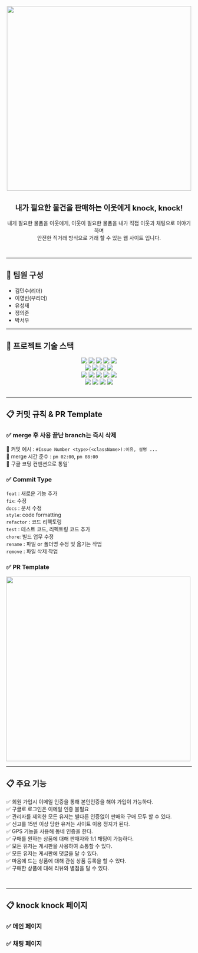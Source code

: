<div style="text-align: center">
<img src="https://velog.velcdn.com/images/5w31892p/post/fb00336f-06a7-4a3b-83cd-cbc2e65f0ec4/image.png" style="width: 500px;">
</div>

<br>

<p style="text-align: center">
<span style="font-size: 20px; font-weight: bold;">내가 필요한 물건을 판매하는 이웃에게 knock, knock!</span><br><br>
내게 필요한 물품을 이웃에게, 이웃이 필요한 물품을 내가 직접 이웃과 채팅으로 이야기 하며<br>
안전한 직거래 방식으로 거래 할 수 있는 웹 사이트 입니다.<br>
</p>
<br>

---
## 👤 팀원 구성

- 김민수(리더)<br>
- 이영빈(부리더)<br>
- 유성재<br>
- 정의준<br>
- 박서우<br>

---

## 🔨 프로젝트 기술 스택 <br>

<div align=center>
  <img src="https://img.shields.io/badge/Java-007396?style=for-the-badge&logo=openjdk&logoColor=white">
  <img src="https://img.shields.io/badge/spring-6DB33F?style=for-the-badge&logo=spring&logoColor=white">
  <img src="https://img.shields.io/badge/spring boot-6DB33F?style=for-the-badge&logo=springboot&logoColor=white">
  <img src="https://img.shields.io/badge/Spring_Security-6DB33F?style=for-the-badge&logo=Spring-Security&logoColor=white">
  <img src="https://img.shields.io/badge/Gradle-02303A?style=for-the-badge&logo=gradle&logoColor=white">
<br>
  <img src="https://img.shields.io/badge/Jquery-0769AD?style=for-the-badge&logo=Jquery&logoColor=white">
  <img src="https://img.shields.io/badge/Redis-DC382D?style=for-the-badge&logo=redis&logoColor=white">
 <img src="https://img.shields.io/badge/Hibernate-59666C?style=for-the-badge&logo=Hibernate&logoColor=white">
 <img src="https://img.shields.io/badge/KAKAO API-FFCD00?style=for-the-badge&logo=kakao&logoColor=white">
<br>
 <img src="https://img.shields.io/badge/Java Email API-EA4335?style=for-the-badge&logo=Java&logoColor=white">
 <img src="https://img.shields.io/badge/IntelliJ-000000?style=for-the-badge&logo=intellij-idea&logoColor=white">
 <img src="https://img.shields.io/badge/git-F05032?style=for-the-badge&logo=git&logoColor=white">
 <img src="https://img.shields.io/badge/Github-181717?style=for-the-badge&logo=github&logoColor=white">
 <img src="https://img.shields.io/badge/postman-FF6C37?style=for-the-badge&logo=postman&logoColor=white">
<br>
 <img src="https://img.shields.io/badge/Rest Docs-8CA1AF?style=for-the-badge&logo=postman&logoColor=white">
 <img src="https://img.shields.io/badge/websocket stomp-010101?style=for-the-badge&logo=Socket.io&logoColor=white">
<img src="https://img.shields.io/badge/ geo coding-4285F4?style=for-the-badge&logo=google maps&logoColor=white">
<img src="https://img.shields.io/badge/ jasypt-071D49?style=for-the-badge&logo=openjdk&logoColor=white">
</div>
<br>


---

## 📋 커밋 규칙 & PR Template


### ✅ merge 후 사용 끝난 branch는 즉시 삭제
🛑 커밋 예시 : `#Issue Number <type>(<className>):이유, 설명 ... ` <br>
🛑 merge 시간 준수 : `pm 02:00`, `pm 08:00`<br>
🛑 구글 코딩 컨벤션으로 통일`

### ✅ Commit Type
`feat` : 새로운 기능 추가<br>
`fix`: 수정<br>
`docs` : 문서 수정<br>
`style`: code formatting<br>
`refactor` : 코드 리펙토링<br>
`test` : 테스트 코드, 리펙토링 코드 추가<br>
`chore`: 빌드 업무 수정<br>
`rename` : 파일 or 폴더명 수정 및 옮기는 작업<br>
`remove` : 파일 삭제 작업
 ### ✅ PR Template
 <img src="https://velog.velcdn.com/images/5w31892p/post/c9aa1f66-0713-4555-9556-3f965c728cdd/image.png" style="width: 500px">

<br>


---

## 📋 주요 기능
✅ 회원 가입시 이메일 인증을 통해 본인인증을 해야 가입이 가능하다.<br>
✅ 구글로 로그인은 이메일 인증 불필요<br>
✅ 관리자를 제외한 모든 유저는 별다른 인증없이 판매와 구매 모두 할 수 있다.<br>
✅ 신고를 15번 이상 당한 유저는 사이트 이용 정지가 된다. <br>
✅ GPS 기능을 사용해 동네 인증을 한다.<br>
✅ 구매를 원하는 상품에 대해 판매자와 1:1 채팅이 가능하다.<br>
✅ 모든 유저는 게시판을 사용하여 소통할 수 있다.<br>
✅ 모든 유저는 게시판에 댓글을 달 수 있다.<br>
✅ 마음에 드는 상품에 대해 관심 상품 등록을 할 수 있다.<br>
✅ 구매한 상품에 대해 리뷰와 별점을 달 수 있다.

<br>


---


## 📋 knock knock 페이지 

### ✅ 메인 페이지

### ✅ 채팅 페이지

<br>





